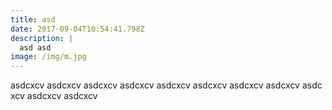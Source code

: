 ```yaml
---
title: asd
date: 2017-09-04T10:54:41.798Z
description: |
  asd asd
image: /img/m.jpg
---
```

asdcxcv asdcxcv asdcxcv asdcxcv asdcxcv asdcxcv asdcxcv asdcxcv asdcxcv asdcxcv asdcxcv 
